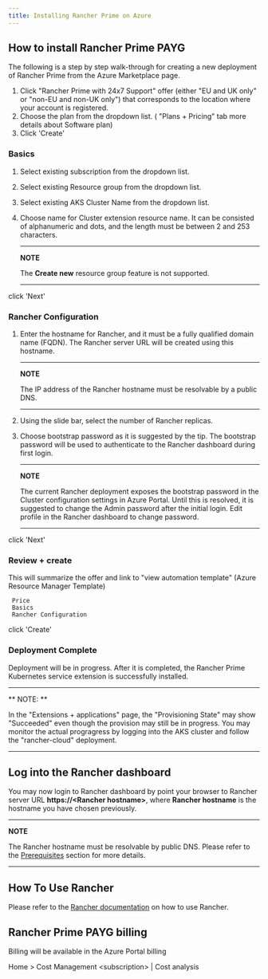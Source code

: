 ```yaml
---
title: Installing Rancher Prime on Azure
---
```


## How to install Rancher Prime PAYG

The following is a step by step walk-through for creating a new deployment of
Rancher Prime from the Azure Marketplace page.

1. Click "Rancher Prime with 24x7 Support" offer (either "EU and UK only" or
   "non-EU and non-UK only") that corresponds to the location where your account
   is registered.
2. Choose the plan from the dropdown list. ( "Plans + Pricing" tab more details about Software plan)
3. Click 'Create' 

### Basics

1. Select existing subscription from the dropdown list.
2. Select existing Resource group from the dropdown list.
3. Select existing AKS Cluster Name from the dropdown list.
4. Choose name for Cluster extension resource name. It can be consisted of
   alphanumeric and dots, and the length must be between 2 and 253 characters.

   ---
   **NOTE**

   The **Create new** resource group feature is not supported.

   ---

click 'Next'

### Rancher Configuration

1. Enter the hostname for Rancher, and it must be a fully qualified domain
   name (FQDN). The Rancher server URL will be created using this hostname.

   ---
   **NOTE**

   The IP address of the Rancher hostname must be resolvable by a public DNS.

   ---

2. Using the slide bar, select the number of Rancher replicas.
3. Choose bootstrap password as it is suggested by the tip. The bootstrap
   password will be used to authenticate to the Rancher dashboard during first
   login.

   ---
   **NOTE**

   The current Rancher deployment exposes the bootstrap password in the Cluster
   configuration settings in Azure Portal. Until this is resolved, it is
   suggested to change the Admin password after the initial login. Edit profile
   in the Rancher dashboard to change password.

   ---

click 'Next'

### Review + create


  This will summarize the offer and link to "view automation template" (Azure Resource Manager Template) 


     Price
     Basics
     Rancher Configuration

click 'Create'

### Deployment Complete 

Deployment will be in progress. After it is completed, the Rancher Prime
Kubernetes service extension is successfully installed.

 ---
 ** NOTE: **

 In the "Extensions + applications" page, the "Provisioning State" may show
 "Succeeded" even though the provision may still be in progress. You may monitor
 the actual progragress by logging into the AKS cluster and follow the
 "rancher-cloud" deployment.

 ---

## Log into the Rancher dashboard

You may now login to Rancher dashboard by point your browser to Rancher server
URL **https://<Rancher hostname\>**, where **Rancher hostname** is the hostname
you have chosen previously.

 ---
 **NOTE**

 The Rancher hostname must be resolvable by public DNS. Please refer to the
 [Prerequisites](#prerequisites) section for more details.

 ---

## How To Use Rancher

Please refer to the [Rancher documentation](https://ranchermanager.docs.rancher.com/)
on how to use Rancher.

## Rancher Prime PAYG billing

Billing will be available in the Azure Portal billing

Home > Cost Management <subscription\> | Cost analysis